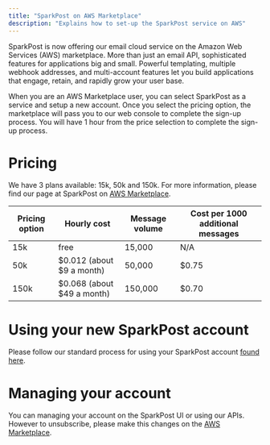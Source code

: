 ```yaml
---
title: "SparkPost on AWS Marketplace"
description: "Explains how to set-up the SparkPost service on AWS"
---
```


SparkPost is now offering our email cloud service on the Amazon Web Services (AWS) marketplace. More than just an email API, sophisticated features for applications big and small. Powerful templating, multiple webhook addresses, and multi-account features let you build applications that engage, retain, and rapidly grow your user base.

When you are an AWS Marketplace user, you can select SparkPost as a service and setup a new account. Once you select the pricing option, the marketplace will pass you to our web console to complete the sign-up process. You will have 1 hour from the price selection to complete the sign-up process.

# Pricing
We have 3 plans available: 15k, 50k and 150k. For more information, please find our page at SparkPost on [AWS Marketplace](https://aws.amazon.com/marketplace/pp/B075ZJX4H8?qid=1509068768654&sr=0-7&ref_=srh_res_product_title).

| Pricing option | Hourly cost      | Message volume | Cost per 1000 additional messages |
|------|----------------------------|----------------|-----------------------------------|
| 15k  | free                       | 15,000         | N/A | 
| 50k  | $0.012 (about $9 a month)  | 50,000         | $0.75 |
| 150k | $0.068 (about $49 a month) | 150,000        | $0.70 |

# Using your new SparkPost account

Please follow our standard process for using your SparkPost account [found here](https://www.sparkpost.com/docs/getting-started/getting-started-sparkpost/).

# Managing your account

You can managing your account on the SparkPost UI or using our APIs. However to unsubscribe, please make this changes on the [AWS Marketplace](https://aws.amazon.com/marketplace/pp/B075ZJX4H8?qid=1509068768654&sr=0-7&ref_=srh_res_product_title).
